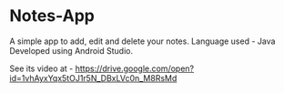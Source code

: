 # Notes-App
A simple app to add, edit and delete your notes.
Language used - Java
Developed using Android Studio.

See its video at - https://drive.google.com/open?id=1vhAyxYqx5tOJ1r5N_DBxLVc0n_M8RsMd
